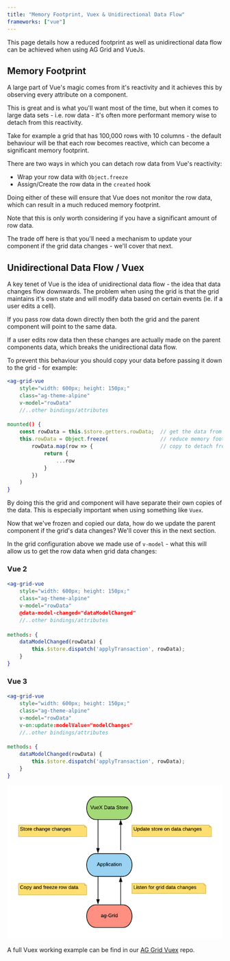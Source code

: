 ```yaml
---
title: "Memory Footprint, Vuex & Unidirectional Data Flow"
frameworks: ["vue"]
---
```


This page details how a reduced footprint as well as unidirectional data flow can be
achieved when using AG Grid and VueJs.

## Memory Footprint

A large part of Vue's magic comes from it's reactivity and it achieves this by observing
every attribute on a component.

This is great and is what you'll want most of the time, but when it comes to large data
sets - i.e. row data - it's often more performant memory wise to detach from this reactivity.

Take for example a grid that has 100,000 rows with 10 columns - the default behaviour will
be that each row becomes reactive, which can become a significant memory footprint.

There are two ways in which you can detach row data from Vue's reactivity:

- Wrap your row data with `Object.freeze`
- Assign/Create the row data in the `created` hook

Doing either of these will ensure that Vue does not monitor the row data, which can result
in a much reduced memory footprint.

Note that this is only worth considering if you have a significant amount of row data.

The trade off here is that you'll need a mechanism to update your component if the grid data
changes - we'll cover that next.

## Unidirectional Data Flow / Vuex

A key tenet of Vue is the idea of unidirectional data flow - the idea that data changes flow
downwards. The problem when using the grid is that the grid maintains it's own state and
will modify data based on certain events (ie. if a user edits a cell).

If you pass row data down directly then both the grid and the parent component will point to the same data.

If a user edits row data then these changes are actually made on the parent components data, which
breaks the unidirectional data flow.

To prevent this behaviour you should copy your data before passing it down to the grid - for example:

```jsx
<ag-grid-vue
    style="width: 600px; height: 150px;"
    class="ag-theme-alpine"
    v-model="rowData"
    //..other bindings/attributes

mounted() {
    const rowData = this.$store.getters.rowData;  // get the data from our Vuex data store
    this.rowData = Object.freeze(                 // reduce memory footprint - see above
        rowData.map(row => {                      // copy to detach from the stores copy
            return {
                ...row
            }
        })
    )
}
```

By doing this the grid and component will have separate their own copies of the data.
This is especially important when using something like `Vuex`.

Now that we've frozen and copied our data, how do we update the parent component if the
grid's data changes? We'll cover this in the next section.

In the grid configuration above we made use of `v-model` - what this will allow us to get
the row data when grid data changes:

### Vue 2

```jsx
<ag-grid-vue
    style="width: 600px; height: 150px;"
    class="ag-theme-alpine"
    v-model="rowData"
    @data-model-changed="dataModelChanged"
    //..other bindings/attributes

methods: {
    dataModelChanged(rowData) {
        this.$store.dispatch('applyTransaction', rowData);
    }
}
```

### Vue 3

```jsx
<ag-grid-vue
    style="width: 600px; height: 150px;"
    class="ag-theme-alpine"
    v-model="rowData"
    v-on:update:modelValue="modelChanges"
    //..other bindings/attributes

methods: {
    dataModelChanged(rowData) {
        this.$store.dispatch('applyTransaction', rowData);
    }
}
```

![Data Flow](resources/vuex.png)

A full Vuex working example can be find in our [AG Grid Vuex](https://github.com/seanlandsman/ag-grid-vue-vuex) repo.
